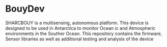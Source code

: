 # BouyDev

SHARCBOUY is a multisensing, autonomous platform. This device is designed to be used in Antarctica to monitor Ocean
ic and Atmospheric environments in the Souther Ocean. This repository contains the firmware, Sensor libraries as well as additional testing and analysis of the device
